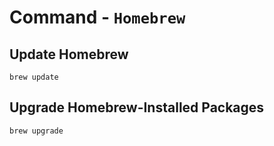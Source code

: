 # Command - `Homebrew`

## Update Homebrew

```shell
brew update
```

## Upgrade Homebrew-Installed Packages

```shell
brew upgrade
```
